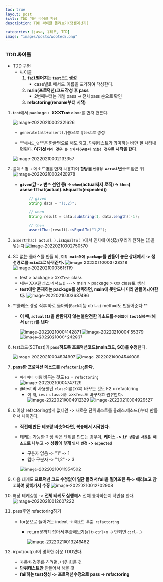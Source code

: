 ```yaml
---
toc: true
layout: post
title: TDD 기본 싸이클 작성
description: TDD 싸이클 돌려보기(덧셈계산기)

categories: [java, 우테코, TDD]
image: "images/posts/wootech.png"
---
```



### TDD 싸이클

- TDD 구현
    - 싸이클
        1. **`fail`떨어지는 `test코드` 생성**
            - case별로 메서드_이름을 표기하여 작성한다.
        2. **main(프로덕션)코드 작성 후 pass**
            - 2번째부터는 개별 pass -> 전체pass 순으로 확인
        3. **refactoring(rename부터 시작)**

1. test에서 package >  **XXXTest** class를 먼저 만든다.

    ![image-20220210002321626](https://raw.githubusercontent.com/is3js/screenshots/main/image-20220210002321626.png)

    - `generate(alt+insert)`기능으로` @test`로 생성

    - **`메서드_명`**은 한글명으로 해도 되고, 단위테스트가 의미하는 바만 잘 나타내면된다. **여기선 `여러 경우 중 1가지(구분자 없는) 경우`로 시작을 한다.**

    ![image-20220210002132357](https://raw.githubusercontent.com/is3js/screenshots/main/image-20220210002132357.png)

2. 클래스명 + 메소드명을 먼저 사용하여 **할당을 `반환형 actual`변수**로 받은 뒤
    ![image-20220210002420978](https://raw.githubusercontent.com/is3js/screenshots/main/image-20220210002420978.png)
    - **`given`(값 -> 변수 선언 등) -> `when`(actual까지 로직) -> `then`( asesertThat(actual).isEqualTo(expected))**

        ```java
            // given
            String data = "(1,2)";

            // when
            String result = data.substring(1, data.length()-1);

            // then
            assertThat(result).isEqualTo("1,2");
        ```

3. `assertThat( actual ).isEqualTo( )`에서 인자에 예상값(우리가 원하는 값)을 넣는다.![image-20220210002750670](https://raw.githubusercontent.com/is3js/screenshots/main/image-20220210002750670.png)

    

4. SC 없는 클래스를 만들 되, **`미리 main쪽에 package`를 만들어 놓은 상태에서 ->  생성경로를 `main`으로 바꿔준다.**
    ![image-20220210003428318](https://raw.githubusercontent.com/is3js/screenshots/main/image-20220210003428318.png)
        ![image-20220210003615119](https://raw.githubusercontent.com/is3js/screenshots/main/image-20220210003615119.png)

    - test > package > `XXXTest`  class
    - 내부 XXX클래스.메서드() ---> main > package > `XXX` class로 생성
    - **test에만 존재하는 package를 선택하면, main에 못만드니 미리 만들어놔야한다.**
        ![image-20220210003637496](https://raw.githubusercontent.com/is3js/screenshots/main/image-20220210003637496.png)

5. **클래스 생성 직후 바로 돌아와(`Back`기능 ctrl+u) method도 만들어준다 **

    - **이 때, `actual(1)`을 반환하지 않는 불완전한 메소드를 `수정없이 test실행부터`해서 `Error`를 낸다** 

        ![image-20220210004142871](https://raw.githubusercontent.com/is3js/screenshots/main/image-20220210004142871.png)
        ![image-20220210004155379](https://raw.githubusercontent.com/is3js/screenshots/main/image-20220210004155379.png)
        ![image-20220210004242837](https://raw.githubusercontent.com/is3js/screenshots/main/image-20220210004242837.png)

6. test코드(SCTest)가  **`pass`하도록 프로덕션코드(main코드, SC)를 수정**한다.

    ![image-20220210004534897](https://raw.githubusercontent.com/is3js/screenshots/main/image-20220210004534897.png)
    ![image-20220210004546088](https://raw.githubusercontent.com/is3js/screenshots/main/image-20220210004546088.png)

7. **pass한 프로덕션 메소드를 `refactoring`한다.**

    - `파라미터 이름` 바꾸는 것도 `F2` = `refactoring`
        ![image-20220210004747129](https://raw.githubusercontent.com/is3js/screenshots/main/image-20220210004747129.png)
    - @test 막 사용했던 `class이름(XXX)` 바꾸는 것도 F2 = refactoring
        - 이 때, `test class이름 XXXTest`도 바꾸자고 권유한다.
            ![image-20220210004912329](https://raw.githubusercontent.com/is3js/screenshots/main/image-20220210004912329.png)
            ![image-20220210004929527](https://raw.githubusercontent.com/is3js/screenshots/main/image-20220210004929527.png)

8. 더이상 refactoring할게 없다면 -> 새로운 단위테스트를 클래스.메소드()부터 만들어서 나아간다.

    - **직전에 만든 테코랑 비슷하다면, 복붙해서 시작한다.**

    - 테케는 가능한 가장 작은 단위를 만드는 경우며,  **케이스 -> `if 상황별 새로운 메소드`로** 나누고 **-> 상황에 맞게 `인자 변경` -> `expected`** 

        - 구분자 없음 -> "1" -> 1
        - 컴마 구분자 ->  "1,2" -> 3

        ![image-20220210011954592](https://raw.githubusercontent.com/is3js/screenshots/main/image-20220210011954592.png)

9. 다음 테케도 **프로덕션 코드 수정없이 일단 돌려서 fail을 떨어뜨린 뒤-> 에러보고 참고하여 찾아가서 수정**
    ![image-20220210012202908](https://raw.githubusercontent.com/is3js/screenshots/main/image-20220210012202908.png)

10. 해당 테케실행 -> **전체 테케도 실행**해서 전체 통과하는지 확인을 한다.
    ![image-20220210012607222](https://raw.githubusercontent.com/is3js/screenshots/main/image-20220210012607222.png)

11. pass후엔 refactoring하기

    - for문으로 들어가는 indent -> `메소드 추출 refactoring`

        -  return문까지 잡아서 추출해보기(`alt+ctrl+m` -> 안되면 `ctrl+.`)

            ![image-20220210013249462](https://raw.githubusercontent.com/is3js/screenshots/main/image-20220210013249462.png)

12. input/output이 명확한 쉬운 TDD였다.

    - 자동차 경주를 하려면, 너무 힘들 것
    - **단위테스트만** 만들어서 해볼 것
    - **fail하는 test생성 -> 프로덕션수정으로 pass -> refactoring**

